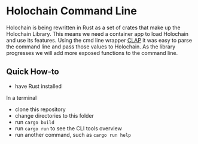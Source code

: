 # Holochain Command Line

Holochain is being rewritten in Rust as a set of crates that make up the Holochain Library. This means we need a container app to load Holochain and use its features. Using the cmd line wrapper [CLAP](https://github.com/kbknapp/clap-rs ) it was easy to parse the command line and pass those values to Holochain.
As the library progresses we will add more exposed functions to the command line.

## Quick How-to
- have Rust installed

In a terminal
- clone this repository
- change directories to this folder
- run `cargo build`
- run `cargo run` to see the CLI tools overview
- run another command, such as `cargo run help`
